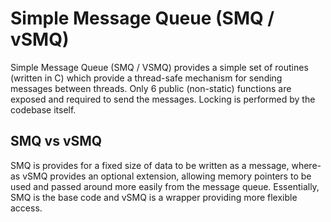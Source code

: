 # Simple Message Queue (SMQ / vSMQ)

Simple Message Queue (SMQ / VSMQ) provides a simple set of routines 
(written in C) which provide a thread-safe mechanism for sending 
messages between threads. Only 6 public (non-static) functions are
exposed and required to send the messages. Locking is performed
by the codebase itself.

## SMQ vs vSMQ

SMQ is provides for a fixed size of data to be written as a message,
where-as vSMQ provides an optional extension, allowing memory 
pointers to be used and passed around more easily from the message 
queue. Essentially, SMQ is the base code and vSMQ is a wrapper
providing more flexible access. 


